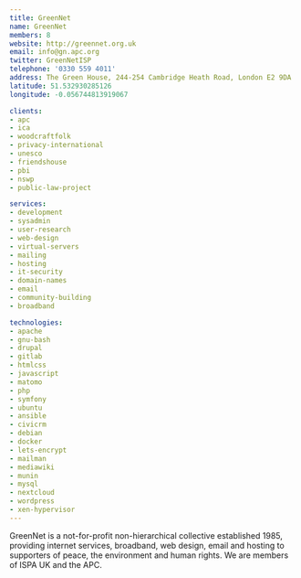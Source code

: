 ```yaml
---
title: GreenNet
name: GreenNet
members: 8
website: http://greennet.org.uk
email: info@gn.apc.org
twitter: GreenNetISP
telephone: '0330 559 4011'
address: The Green House, 244-254 Cambridge Heath Road, London E2 9DA
latitude: 51.532930285126
longitude: -0.056744813919067

clients:
- apc
- ica
- woodcraftfolk
- privacy-international
- unesco
- friendshouse
- pbi
- nswp
- public-law-project

services:
- development
- sysadmin
- user-research
- web-design
- virtual-servers
- mailing
- hosting
- it-security
- domain-names
- email
- community-building
- broadband

technologies:
- apache
- gnu-bash
- drupal
- gitlab
- htmlcss
- javascript
- matomo
- php
- symfony
- ubuntu
- ansible
- civicrm
- debian
- docker
- lets-encrypt
- mailman
- mediawiki
- munin
- mysql
- nextcloud
- wordpress
- xen-hypervisor
---
```


GreenNet is a not-for-profit non-hierarchical collective established 1985, providing internet services, broadband, web design, email and hosting to supporters of peace, the environment and human rights. We are members of ISPA UK and the APC.
